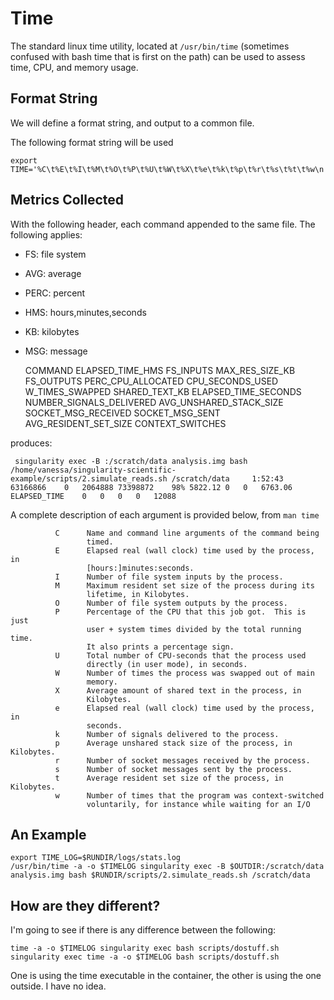 # Time

The standard linux time utility, located at `/usr/bin/time` (sometimes confused with bash time that is first on the path) can be used to assess time, CPU, and memory usage. 

## Format String
We will define a format string, and output to a common file.

The following format string will be used


	export TIME='%C\t%E\t%I\t%M\t%O\t%P\t%U\t%W\t%X\t%e\t%k\t%p\t%r\t%s\t%t\t%w\n'


## Metrics Collected

With the following header, each command appended to the same file. The following applies:

 - FS: file system
 - AVG: average
 - PERC: percent
 - HMS: hours,minutes,seconds
 - KB: kilobytes
 - MSG: message

 
	COMMAND  ELAPSED_TIME_HMS  FS_INPUTS  MAX_RES_SIZE_KB	FS_OUTPUTS  PERC_CPU_ALLOCATED  CPU_SECONDS_USED  W_TIMES_SWAPPED  SHARED_TEXT_KB  ELAPSED_TIME_SECONDS  NUMBER_SIGNALS_DELIVERED  AVG_UNSHARED_STACK_SIZE SOCKET_MSG_RECEIVED  SOCKET_MSG_SENT  AVG_RESIDENT_SET_SIZE  CONTEXT_SWITCHES

produces:

     singularity exec -B :/scratch/data analysis.img bash /home/vanessa/singularity-scientific-example/scripts/2.simulate_reads.sh /scratch/data     1:52:43	63166866	0	2064888	73398872	98%	5822.12	0	0	6763.06	ELAPSED_TIME	0	0	0	0	12088

A complete description of each argument is provided below, from `man time`


              C      Name and command line arguments of the command being
                     timed.
              E      Elapsed real (wall clock) time used by the process, in
                     [hours:]minutes:seconds.
              I      Number of file system inputs by the process.
              M      Maximum resident set size of the process during its
                     lifetime, in Kilobytes.
              O      Number of file system outputs by the process.
              P      Percentage of the CPU that this job got.  This is just
                     user + system times divided by the total running time.
                     It also prints a percentage sign.
              U      Total number of CPU-seconds that the process used
                     directly (in user mode), in seconds.
              W      Number of times the process was swapped out of main
                     memory.
              X      Average amount of shared text in the process, in
                     Kilobytes.
              e      Elapsed real (wall clock) time used by the process, in
                     seconds.
              k      Number of signals delivered to the process.
              p      Average unshared stack size of the process, in Kilobytes.
              r      Number of socket messages received by the process.
              s      Number of socket messages sent by the process.
              t      Average resident set size of the process, in Kilobytes.
              w      Number of times that the program was context-switched
                     voluntarily, for instance while waiting for an I/O

## An Example

	export TIME_LOG=$RUNDIR/logs/stats.log
	/usr/bin/time -a -o $TIMELOG singularity exec -B $OUTDIR:/scratch/data analysis.img bash $RUNDIR/scripts/2.simulate_reads.sh /scratch/data


## How are they different?

I'm going to see if there is any difference between the following:


	time -a -o $TIMELOG singularity exec bash scripts/dostuff.sh
	singularity exec time -a -o $TIMELOG bash scripts/dostuff.sh


One is using the time executable in the container, the other is using the one outside. I have no idea.

